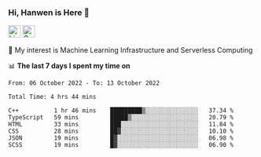 ### Hi, Hanwen is Here 👋
<p>
	<a href="https://www.linkedin.com/in/liu-hanwen/"><img src="https://img.shields.io/badge/@hanwen-0A66C2?style=flat&logo=LinkedIn&logoColor=white" alt="Linkedin"  height="25px"/></a> 
	<a href="https://scholar.google.com/citations?user=HDF0su0AAAAJ"><img src="https://img.shields.io/badge/scholar-4385FE.svg?&style=plastic&logo=google-scholar&logoColor=white" alt="Google Scholar" height="25px"> </a>
</p>
🌱 My interest is Machine Learning Infrastructure and Serverless Computing

📊 **The last 7 days I spent my time on** 
<!--START_SECTION:waka-->

```text
From: 06 October 2022 - To: 13 October 2022

Total Time: 4 hrs 44 mins

C++          1 hr 46 mins    █████████▒░░░░░░░░░░░░░░░   37.34 %
TypeScript   59 mins         █████▒░░░░░░░░░░░░░░░░░░░   20.79 %
HTML         33 mins         ███░░░░░░░░░░░░░░░░░░░░░░   11.84 %
CSS          28 mins         ██▓░░░░░░░░░░░░░░░░░░░░░░   10.10 %
JSON         19 mins         █▓░░░░░░░░░░░░░░░░░░░░░░░   06.98 %
SCSS         19 mins         █▓░░░░░░░░░░░░░░░░░░░░░░░   06.90 %
```

<!--END_SECTION:waka-->


<!--
**david990917/david990917** is a ✨ _special_ ✨ repository because its `README.md` (this file) appears on your GitHub profile.

Here are some ideas to get you started:

- 🔭 I’m currently working on ...
- 🌱 I’m currently learning ...
- 👯 I’m looking to collaborate on ...
- 🤔 I’m looking for help with ...
- 💬 Ask me about ...
- 📫 How to reach me: ...
- 😄 Pronouns: ...
- ⚡ Fun fact: ...
-->
